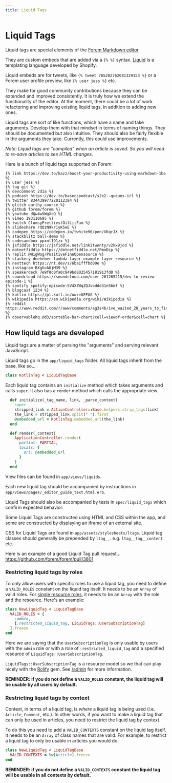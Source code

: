 ```yaml
---
title: Liquid Tags
---
```


# Liquid Tags

Liquid tags are special elements of the
[Forem Markdown editor](https://dev.to/new).

They are custom embeds that are added via a `{% %}` syntax.
[Liquid](https://shopify.github.io/liquid/) is a templating language developed
by Shopify.

Liquid embeds are for tweets, like `{% tweet 765282762081329153 %}` or a Forem
user profile preview, like `{% user jess %}` etc.

They make for good community contributions because they can be extended and
improved consistently. It is truly how we extend the functionality of the
editor. At the moment, there could be a lot of work refactoring and improving
existing liquid tags, in addition to adding new ones.

Liquid tags are sort of like functions, which have a name and take arguments.
Develop them with that mindset in terms of naming things. They should be
documented but also intuitive. They should also be fairly flexible in the
arguments they take. Currently, this could use improvements.

_Note: Liquid tags are "compiled" when an article is saved. So you will need to
re-save articles to see HTML changes._

Here is a bunch of liquid tags supported on Forem:

```liquid
{% link https://dev.to/kazz/boost-your-productivity-using-markdown-1be %}
{% user jess %}
{% tag git %}
{% devcomment 2d1a %}
{% podcast https://dev.to/basecspodcast/s2e2--queues-irl %}
{% twitter 834439977220112384 %}
{% glitch earthy-course %}
{% github forem/forem %}
{% youtube dQw4w9WgXcQ %}
{% vimeo 193110695 %}
{% twitch ClumsyPrettiestOilLitFam %}
{% slideshare rdOzN9kr1yK5eE %}
{% codepen https://codepen.io/twhite96/pen/XKqrJX %}
{% stackblitz ball-demo %}
{% codesandbox ppxnl191zx %}
{% jsfiddle https://jsfiddle.net/link2twenty/v2kx9jcd %}
{% dotnetfiddle https://dotnetfiddle.net/PmoDip %}
{% replit @WigWog/PositiveFineOpensource %}
{% stackery deeheber lambda-layer-example layer-resource %}
{% nexttech https://nt.dev/s/6ba1fffbd09e %}
{% instagram BXgGcAUjM39 %}
{% speakerdeck 7e9f8c0fa0c949bd8025457181913fd0 %}
{% soundcloud https://soundcloud.com/user-261265215/dev-to-review-episode-1 %}
{% spotify spotify:episode:5V4XZWqZQJvbddd31n56mf %}
{% blogcast 1234 %}
{% kotlin https://pl.kotl.in/owreUFFUG %}
{% wikipedia https://en.wikipedia.org/wiki/Wikipedia %}
{% reddit https://www.reddit.com/r/aww/comments/ag3s4b/ive_waited_28_years_to_finally_havr_my_first_pet %}
{% observablehq @d3/sortable-bar-chart?cell=viewof+order&cell=chart %}
```

## How liquid tags are developed

Liquid tags are a matter of parsing the "arguments" and serving relevant
JavaScript.

Liquid tags go in the `app/liquid_tags` folder. All liquid tags inherit from the
base, like so...

```ruby
class KotlinTag < LiquidTagBase
```

Each liquid tag contains an `initialize` method which takes arguments and calls
`super`. It also has a `render` method which calls the appropriate view.

```ruby
  def initialize(_tag_name, link, _parse_context)
    super
    stripped_link = ActionController::Base.helpers.strip_tags(link)
    the_link = stripped_link.split(" ").first
    @embedded_url = KotlinTag.embedded_url(the_link)
  end

  def render(_context)
    ApplicationController.render(
      partial: PARTIAL,
      locals: {
        url: @embedded_url
      }
    )
  end
```

View files can be found in `app/views/liquids`.

Each new liquid tag should be accompanied by instructions in
`app/views/pages/_editor_guide_text.html.erb`.

Liquid Tags should also be accompanied by tests in `spec/liquid_tags` which
confirm expected behavior.

Some Liquid Tags are constructed using HTML and CSS within the app, and some are
constructed by displaying an iframe of an external site.

CSS for Liquid Tags are found in `app/assets/stylesheets/ltags`. Liquid tag
classes should generally be prepended by `ltag__`. e.g. `ltag__tag__content`
etc.

Here is an example of a good Liquid Tag pull request...
https://github.com/forem/forem/pull/3801

### Restricting liquid tags by roles

To only allow users with specific roles to use a liquid tag, you need to define
a `VALID_ROLES` constant on the liquid tag itself. It needs to be an `Array` of
valid roles. For [single resource roles](/admin), it needs to be an `Array` with
the role and the resource. Here's an example:

```ruby
class NewLiquidTag < LiquidTagBase
  VALID_ROLES = [
    :admin,
    [:restricted_liquid_tag, LiquidTags::UserSubscriptionTag]
  ].freeze
end
```

Here we are saying that the `UserSubscriptionTag` is only usable by users with
the `admin` role or with a role of `:restricted_liquid_tag` and a specified
resource of `LiquidTags::UserSubscriptionTag`.

`LiquidTags::UserSubscriptionTag` is a resource model so we that can play nicely
with the [Rolify][rolify] gem. See [/admin](/admin) for more information.

**REMINDER: if you do not define a `VALID_ROLES` constant, the liquid tag will
be usable by all users by default.**

### Restricting liquid tags by context

Context, in terms of a liquid tag, is _where_ a liquid tag is being used (i.e.
`Article`, `Comment`, etc.). In other words, if you want to make a liquid tag
that can only be used in articles, you need to restrict the liquid tag by
context.

To do this you need to add a `VALID_CONTEXTS` constant on the liquid tag itself.
It needs to be an `Array` of class names that are valid. For example, to
restrict a liquid tag to only be usable in articles you would do:

```ruby
class NewLiquidTag < LiquidTagBase
  VALID_CONTEXTS = %w[Article].freeze
end
```

**REMINDER: if you do not define a `VALID_CONTEXTS` constant the liquid tag will
be usable in all contexts by default.**

[rolify]: https://github.com/RolifyCommunity/rolify
